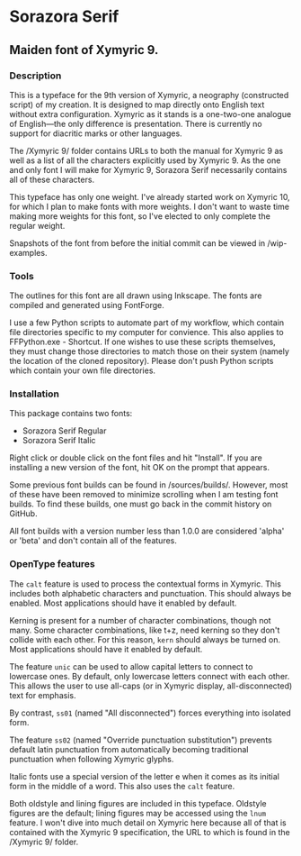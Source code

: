 # Sorazora Serif

## Maiden font of Xymyric 9.

### Description
This is a typeface for the 9th version of Xymyric, a neography (constructed script) of my creation. It is designed to map directly onto English text without extra configuration. Xymyric as it stands is a one-two-one analogue of English—the only difference is presentation. There is currently no support for diacritic marks or other languages.

The \/Xymyric 9/ folder contains URLs to both the manual for Xymyric 9 as well as a list of all the characters explicitly used by Xymyric 9. As the one and only font I will make for Xymyric 9, Sorazora Serif necessarily contains all of these characters.

This typeface has only one weight. I've already started work on Xymyric 10, for which I plan to make fonts with more weights. I don't want to waste time making more weights for this font, so I've elected to only complete the regular weight.

Snapshots of the font from before the initial commit can be viewed in \/wip-examples.

### Tools
The outlines for this font are all drawn using Inkscape. The fonts are compiled and generated using FontForge.

I use a few Python scripts to automate part of my workflow, which contain file directories specific to my computer for convience. This also applies to FFPython.exe - Shortcut. If one wishes to use these scripts themselves, they must change those directories to match those on their system (namely the location of the cloned repository). Please don't push Python scripts which contain your own file directories.

### Installation
This package contains two fonts:
- Sorazora Serif Regular<!--
		sorazora-serif-w4.otf-->
- Sorazora Serif Italic<!--
		sorazora-serif-italic-w4.otf-->

Right click or double click on the font files and hit "Install". If you are installing a new version of the font, hit OK on the prompt that appears.

Some previous font builds can be found in \/sources/builds/. However, most of these have been removed to minimize scrolling when I am testing font builds. To find these builds, one must go back in the commit history on GitHub.

All font builds with a version number less than 1.0.0 are considered 'alpha' or 'beta' and don't contain all of the features.

### OpenType features
The `calt` feature is used to process the contextual forms in Xymyric. This includes both alphabetic characters and
punctuation. This should always be enabled. Most applications should have it enabled by default.

Kerning is present for a number of character combinations, though not many. Some character combinations, like t+z, need kerning
so they don't collide with each other. For this reason, `kern` should always be turned on. Most applications should have it enabled by default.

The feature `unic` can be used to allow capital letters to connect to lowercase ones. By default, only lowercase letters
connect with each other. This allows the user to use all-caps (or in Xymyric display, all-disconnected) text for emphasis.

By contrast, `ss01` (named "All disconnected") forces everything into isolated form.

The feature `ss02` (named "Override punctuation substitution") prevents default latin punctuation from automatically becoming
traditional punctuation when following Xymyric glyphs.

Italic fonts use a special version of the letter e when it comes as its initial form in the middle of a word. This also uses
the `calt` feature.

Both oldstyle and lining figures are included in this typeface. Oldstyle figures are the default; lining
figures may be accessed using the `lnum` feature.
I won't dive into much detail on Xymyric here because all of that is contained with the Xymyric 9 specification, the URL to which
is found in the \/Xymyric 9/ folder.
